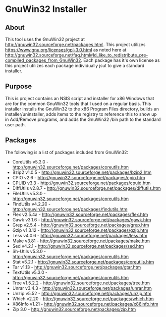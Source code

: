 # GnuWin32 Installer

## About
This tool uses the GnuWin32 project at http://gnuwin32.sourceforge.net/packages.html.  This project utilizes https://www.gnu.org/licenses/gpl-3.0.html as noted here at http://gnuwin32.sourceforge.net/faq.html#Id_like_to_redistribute_pre-compiled_packages_from_GnuWin32.  Each package has it's own license as this project utilizes each package individually jsut to give a standard installer.

## Purpose

This is project contains an NSIS script and installer for x86 Windows that are for the common GnuWin32 tools that I used on a regular basis.  This installer installs the GnuWin32 to the x86 Program Files directory, builds an installer/uninstaller, adds items to the registry to reference this to show up in Add/Remove programs, and adds the GnuWin32 /bin path to the standard user path.

## Packages
The following is a list of packages included from GnuWin32:
* CoreUtils v5.3.0 - http://gnuwin32.sourceforge.net/packages/coreutils.htm
* Bzip2 v1.0.5 - http://gnuwin32.sourceforge.net/packages/bzip2.htm
* CPIO v2.6 - http://gnuwin32.sourceforge.net/packages/cpio.htm
* CPUID v3.3 - http://gnuwin32.sourceforge.net/packages/cpuid.htm
* DiffUtils v2.8.7 - http://gnuwin32.sourceforge.net/packages/diffutils.htm
* FileUtils v5.3.0 - http://gnuwin32.sourceforge.net/packages/coreutils.htm
* FindUtils v4.2.20 - http://gnuwin32.sourceforge.net/packages/findutils.htm
* Flex v2.5.4a - http://gnuwin32.sourceforge.net/packages/flex.htm
* Gawk v3.1.6 - http://gnuwin32.sourceforge.net/packages/gawk.htm
* Grep v2.5.4 - http://gnuwin32.sourceforge.net/packages/grep.htm
* Gzip v1.3.12 - http://gnuwin32.sourceforge.net/packages/gzip.htm
* Less v4.0.6 - http://gnuwin32.sourceforge.net/packages/less.htm
* Make v3.81 - http://gnuwin32.sourceforge.net/packages/make.htm
* Sed v4.2.1 - http://gnuwin32.sourceforge.net/packages/sed.htm
* Sh-Utils v5.3.0 - http://gnuwin32.sourceforge.net/packages/coreutils.htm
* Stat v5.2.1 - http://gnuwin32.sourceforge.net/packages/coreutils.htm
* Tar v1.13 - http://gnuwin32.sourceforge.net/packages/gtar.htm
* TextUtils v5.3.0 - http://gnuwin32.sourceforge.net/packages/coreutils.htm
* Tree v1.5.2.2 - http://gnuwin32.sourceforge.net/packages/tree.htm
* Unrar v3.4.3 - http://gnuwin32.sourceforge.net/packages/unrar.htm
* Unzip v5.52 - http://gnuwin32.sourceforge.net/packages/unzip.htm
* Which v2.20 - http://gnuwin32.sourceforge.net/packages/which.htm
* X86Info v1.21 - http://gnuwin32.sourceforge.net/packages/x86info.htm
* Zip 3.0 - http://gnuwin32.sourceforge.net/packages/zip.htm
